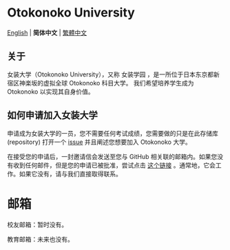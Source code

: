 # Otokonoko University

[English](README.md) | **简体中文** | [繁體中文](README-cht.md)

## 关于

女装大学（Otokonoko University），又称 女装学园 ，是一所位于日本东京都新宿区神楽坂的虚拟全球 Otokonoko 科目大学。
我们希望培养学生成为 Otokonoko 以实现其自身价值。

## 如何申请加入女装大学

申请成为女装大学的一员，您不需要任何考试成绩，您需要做的只是在此存储库 (repository) 打开一个 [issue](https://github.com/OtokonokoUniversity/About/issues) 并且阐述您想要加入 Otokonoko 大学。

在接受您的申请后，一封邀请信会发送至您与 GitHub 相关联的邮箱内。如果您没有收到任何邮件，但是您的申请已被批准，尝试点击 [这个链接](https://github.com/orgs/OtokonokoUniversity/invitation?via_email=1) 。通常地，它会工作。如果它没有，请与我们直接取得联系。

# 邮箱

校友邮箱：暂时没有。

教育邮箱：未来也没有。
